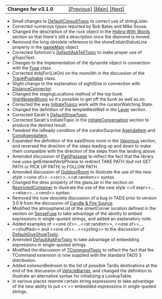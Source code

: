 <table width="100%" data-border="0" data-cellspacing="0"
data-cellpadding="3" data-bgcolor="#C0C0C0">
<colgroup>
<col style="width: 50%" />
<col style="width: 50%" />
</colgroup>
<tbody>
<tr>
<td style="text-align: left;"><strong>Changes for v3.1.0<br />
</strong></td>
<td style="text-align: right;"><a
href="vocabobjecttemplate.htm">[Previous]</a> <a
href="generalintroduction.htm">[Main]</a> <a
href="changesforv3_0_17.htm">[Next]</a></td>
</tr>
</tbody>
</table>

  

- Small changes to [DefaultConsultTopic](defaultconsulttopic.htm) to
  correct use of stringLister.
- Corrected numerous typos reported by Bob Bates and Mike Sousa.
- Changed the description of the rock object in the [Hiding With
  Words](wordgames.htm) section so that there's still a description once
  the diamond is moved.
- Removed the long obsolete reference to the showExitsInStatusLine
  property in the [gameMain](startupcodegamemain.htm) object.
- Corrected Solomon's [DefaultAskTellTopic](defaultasktelltopic.htm) to
  make proper use of gTopicText.
- Changes to the implementation of the dynamite object in connection
  with the [Fuse](fuse.htm) class.
- Corrected dobjFor(LieOn) on the monolith in the discussion of the
  [TravelPushable](travelpushable.htm) class.
- Slight change to the explanation of sightSize in connection with
  [DistanceConnector](distanceconnector.htm).
- Changed the stagingLocations method of the top bunk
  [HighNestedRoom](highnestedroom.htm) so it's possible to get off the
  bunk as well as on.
- Corrected the way [InitiateTopics](initiatetopic.htm) work with the
  curatorWatching State.
- Changed the definition of the templeWestWall in the [Lever](lever.htm)
  section.
- Corrected Sarah's [DefaultShowTopic](defaultshowtopic.htm).
- Corrected Sarah's InitiateTopic in the
  [initiateConversation](initiateconversation.htm) section to produce
  the desired result.
- Tweaked the isReady condition of the curatorSurprise
  [AgendaItem](agendaitem.htm) and [ConvAgendaItem](convagendaitem.htm).
- Expanded the definition of the eastShore room in the
  [Vaporous](vaporous.htm) section, and reversed the direction of the
  steps leading up and down to make them compatible with the direction
  of the steps from the landing above.
- Amended discussion of [PathPassage](pathpassage.htm) to reflect the
  fact that the library now uses getEnteredVerbPhrase to redirect TAKE
  PATH (but not GET PATH or PICK UP PATH) to FOLLOW PATH.
- Amended discussion of [OutdoorRoom](outdoorroom.htm) to illustrate the
  use of the new style \<\<one of\>\>..\<\<or\>\>..\<\<at random\>\>
  syntax.
- Changed the desc property of the glassJar in the section on
  [RestrictedContainer](restrictedcontainer.htm) to illustrate the use
  of the new style \<\<if expr\>\>...\<\<else\>\>...\<\<end\>\> syntax.
- Removed the now obsolete discussion of a bug in TADS prior to version
  3.0.9 from the discussion of [Candle & Fire Source](candle.htm).
- Modified the atmosphereList of the streetCorner location defined in
  the section on [SenseFuse](sensefuse.htm) to take advantage of the
  abolity to embed expressions in single-quoted strings, and added an
  explanatory note.
- Added examples of \<\<one of\>\>...\<\<at random\>\>, \<\<one
  of\>\>...\<\<shuffled\>\> and \<\<one of\>\>...\<\<cycling\>\> to the
  discussion of [DefaultGiveShowTopic](defaultgiveshowtopic.htm).
- Amended [DefaultAskForTopic](defaultaskfortopic.htm) to take advantage
  of embedding expressions in single-quoted strings.
- Modified the discussion of [TCommandTopic](tcommandtopic.htm) to
  reflect the fact that the TCommand extension is now supplied with the
  standard TADS 3 distribution.
- Added solomonBedroom to the list of possible Tardis destinations at
  the end of the discussion of [VehicleBarrier](vehiclebarrier.htm), and
  changed the definition to illustrate an alternative syntax for
  initializing a LookupTable.
- In various places rewrote certain string expressions to take advantage
  of the new ability to put \<\< \>\> embedded expressions in
  single-quoted strings.

  
  
